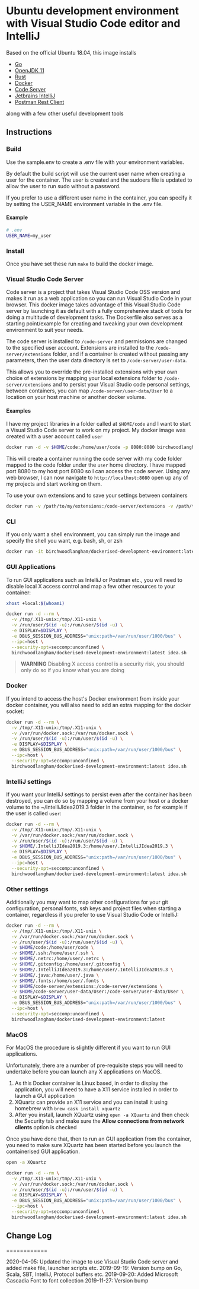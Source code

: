 # Ubuntu development environment with Visual Studio Code editor and IntelliJ

Based on the official Ubuntu 18.04, this image installs

- [Go](https://golang.org)
- [OpenJDK 11](https://openjdk.java.net/)
- [Rust](https://www.rust-lang.org/)
- [Docker](https://www.docker.com/)
- [Code Server](https://github.com/cdr/code-server)
- [Jetbrains IntelliJ](https://www.jetbrains.com/idea/)
- [Postman Rest Client](https://www.postman.com/)

along with a few other useful development tools

## Instructions

### Build

Use the sample.env to create a .env file with your environment variables.

By default the build script will use the current user name when creating a user for the container. The user is created and the sudoers file is updated to allow the user to run sudo without a password.

If you prefer to use a different user name in the container, you can specify it by setting the USER_NAME environment variable in the .env file.

#### Example

```bash
# .env
USER_NAME=my_user
```

### Install

Once you have set these run `make` to build the docker image.

### Visual Studio Code Server

Code server is a project that takes Visual Studio Code OSS version and makes it run as a web application so you can run Visual Studio Code in your browser. This docker image takes advantage of this Visual Studio Code server by launching it as default with a fully comprehenive stack of tools for doing a multitude of development tasks. The Dockerfile also serves as a starting point/example for creating and tweaking your own development environment to suit your needs.

The code server is installed to `/code-server` and permissions are changed to the specified user account. Extensions are installed to the `/code-server/extensions` folder, and if a container is created without passing any parameters, then the user data directory is set to `/code-server/user-data`.

This allows you to override the pre-installed extensions with your own choice of extensions by mapping your local extensions folder to `/code-server/extensions` and to persist your Visual Studio code personal settings, between containers, you can map `/code-server/user-data/User` to a location on your host machine or another docker volume.

#### Examples

I have my project libraries in a folder called at `$HOME/code` and I want to start a Visual Studio Code server to work on my project. My docker image was created with a user account called `user`

```bash
docker run -d -v $HOME/code:/home/user/code -p 8080:8080 birchwoodlangham/dockerised-development-environment:latest
```

This will create a container running the code server with my code folder mapped to the code folder under the `user` home directory. I have mapped port 8080 to my host port 8080 so I can access the code server. Using any web browser, I can now navigate to `http://localhost:8080` open up any of my projects and start working on them.

To use your own extensions and to save your settings between containers

```bash
docker run -v /path/to/my/extensions:/code-server/extensions -v /path/to/my/config:/code-server/user-data/User -p 8080:8080 birchwoodlangham/dockerised-development-environment:latest
```

### CLI

If you only want a shell environment, you can simply run the image and specify the shell you want, e.g. bash, sh, or zsh

```bash
docker run -it birchwoodlangham/dockerised-development-environment:latest zsh
```

### GUI Applications

To run GUI applications such as IntelliJ or Postman etc., you will need to disable local X access control and map a few other resources to your container:

```bash
xhost +local:$(whoami)

docker run -d --rm \
  -v /tmp/.X11-unix:/tmp/.X11-unix \
  -v /run/user/$(id -u):/run/user/$(id -u) \
  -e DISPLAY=$DISPLAY \
  -e DBUS_SESSION_BUS_ADDRESS="unix:path=/var/run/user/1000/bus" \
  --ipc=host \
  --security-opt=seccomp:unconfined \
  birchwoodlangham/dockerised-development-environment:latest idea.sh
```

> **WARNING** Disabling X access control is a security risk, you should only do so if you know what you are doing

### Docker

If you intend to access the host's Docker environment from inside your docker container, you will also need to add an extra mapping for the docker socket:

```bash
docker run -d --rm \
  -v /tmp/.X11-unix:/tmp/.X11-unix \
  -v /var/run/docker.sock:/var/run/docker.sock \
  -v /run/user/$(id -u):/run/user/$(id -u) \
  -e DISPLAY=$DISPLAY \
  -e DBUS_SESSION_BUS_ADDRESS="unix:path=/var/run/user/1000/bus" \
  --ipc=host \
  --security-opt=seccomp:unconfined \
  birchwoodlangham/dockerised-development-environment:latest idea.sh
```

### IntelliJ settings

If you want your IntelliJ settings to persist even after the container has been destroyed, you can do so by mapping a volume from your host or a docker volume to the ~/IntelliJIdea2019.3 folder in the container, so for example if the user is called `user`:

```bash
docker run -d --rm \
  -v /tmp/.X11-unix:/tmp/.X11-unix \
  -v /var/run/docker.sock:/var/run/docker.sock \
  -v /run/user/$(id -u):/run/user/$(id -u) \
  -v $HOME/.IntelliJIdea2019.3:/home/user/.IntelliJIdea2019.3 \
  -e DISPLAY=$DISPLAY \
  -e DBUS_SESSION_BUS_ADDRESS="unix:path=/var/run/user/1000/bus" \
  --ipc=host \
  --security-opt=seccomp:unconfined \
  birchwoodlangham/dockerised-development-environment:latest idea.sh
```

### Other settings

Additionally you may want to map other configurations for your git configuration, personal fonts, ssh keys and project files when starting a container, regardless if you prefer to use Visual Studio Code or IntelliJ:

```bash
docker run -d --rm \
  -v /tmp/.X11-unix:/tmp/.X11-unix \
  -v /var/run/docker.sock:/var/run/docker.sock \
  -v /run/user/$(id -u):/run/user/$(id -u) \
  -v $HOME/code:/home/user/code \
  -v $HOME/.ssh:/home/user/.ssh \
  -v $HOME/.netrc:/home/user/.netrc \
  -v $HOME/.gitconfig:/home/user/.gitconfig \
  -v $HOME/.IntelliJIdea2019.3:/home/user/.IntelliJIdea2019.3 \
  -v $HOME/.java:/home/user/.java \
  -v $HOME/.fonts:/home/user/.fonts \
  -v $HOME/code-server/extensions:/code-server/extensions \
  -v $HOME/code-server/user-data/User:/code-server/user-data/User \
  -e DISPLAY=$DISPLAY \
  -e DBUS_SESSION_BUS_ADDRESS="unix:path=/var/run/user/1000/bus" \
  --ipc=host \
  --security-opt=seccomp:unconfined \
  birchwoodlangham/dockerised-development-environment:latest
```

### MacOS

For MacOS the procedure is slightly different if you want to run GUI applications.

Unfortunately, there are a number of pre-requisite steps you will need to undertake before you can launch any X applications on MacOS.

1. As this Docker container is Linux based, in order to display the application, you will need to have a X11 service installed in order to launch a GUI application
2. XQuartz can provide an X11 service and you can install it using homebrew with ```brew cask install xquartz```
3. After you install, launch XQuartz using ```open -a XQuartz``` and then check the Security tab and make sure the **Allow connections from network clients** option is checked

Once you have done that, then to run an GUI application from the container, you need to make sure XQuartz has been started before you launch the containerised GUI application.

```bash
open -a XQuartz

docker run -d --rm \
  -v /tmp/.X11-unix:/tmp/.X11-unix \
  -v /var/run/docker.sock:/var/run/docker.sock \
  -v /run/user/$(id -u):/run/user/$(id -u) \
  -e DISPLAY=$DISPLAY \
  -e DBUS_SESSION_BUS_ADDRESS="unix:path=/var/run/user/1000/bus" \
  --ipc=host \
  --security-opt=seccomp:unconfined \
  birchwoodlangham/dockerised-development-environment:latest idea.sh
```

## Change Log

============

2020-04-05: Updated the image to use Visual Studio Code server and added make file, launcher scripts etc.
2019-09-19: Version bump on Go, Scala, SBT, IntelliJ, Protocol buffers etc.
2019-09-20: Added Microsoft Cascadia Font to font collection
2019-11-27: Version bump
